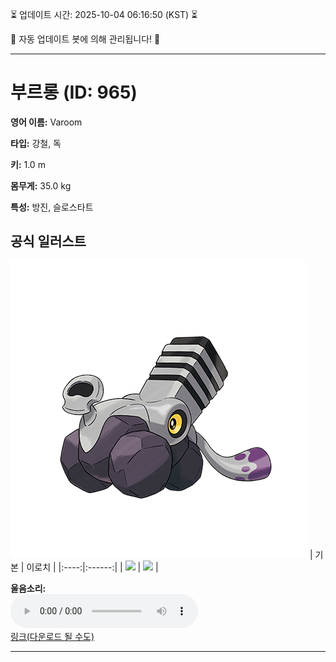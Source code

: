 
⏳ 업데이트 시간: 2025-10-04 06:16:50 (KST) ⏳

🤖 자동 업데이트 봇에 의해 관리됩니다! 🤖

---

# 부르롱 (ID: 965)
**영어 이름:** Varoom

**타입:** 강철, 독

**키:** 1.0 m

**몸무게:** 35.0 kg

**특성:** 방진, 슬로스타트

## 공식 일러스트
![](https://raw.githubusercontent.com/PokeAPI/sprites/master/sprites/pokemon/other/official-artwork/965.png)
| 기본 | 이로치 |
|:----:|:------:|
| <img src="http://play.pokemonshowdown.com/sprites/ani/varoom.gif" width="200"> | <img src="http://play.pokemonshowdown.com/sprites/ani-shiny/varoom.gif" width="200"> |

**울음소리:**<br><audio controls src="https://raw.githubusercontent.com/PokeAPI/cries/main/cries/pokemon/latest/965.ogg"></audio><br> [링크(다운로드 될 수도)](https://raw.githubusercontent.com/PokeAPI/cries/main/cries/pokemon/latest/965.ogg)


---
